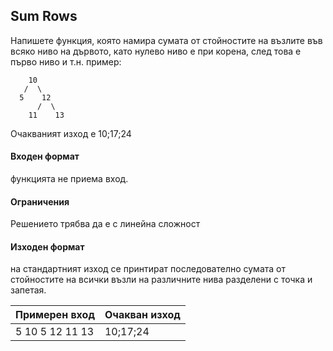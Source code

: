 ## Sum Rows

Напишете функция, която намира сумата от стойностите на възлите във всяко ниво на дървото, като нулево ниво е при корена, след това е първо ниво и т.н. пример:
```
    10
   /  \   
  5    12
      /  \
    11    13
```
Очакваният изход е 10;17;24

#### Входен формат

функцията не приема вход.

#### Ограничения

Решението трябва да е с линейна сложност

#### Изходен формат

на стандартният изход се принтират последователно сумата от стойностите на всички възли на различните нива разделени с точка и запетая.

Примерен вход|Очакван изход
-|-
5 10 5 12 11 13|10;17;24
